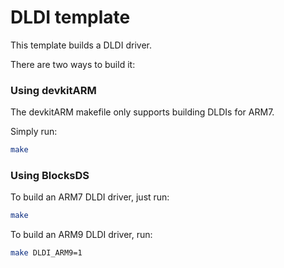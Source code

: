# DLDI template

This template builds a DLDI driver.

There are two ways to build it:

### Using devkitARM

The devkitARM makefile only supports building DLDIs for ARM7.

Simply run:

```bash
make
```

### Using BlocksDS

To build an ARM7 DLDI driver, just run:

```bash
make
```

To build an ARM9 DLDI driver, run:

```bash
make DLDI_ARM9=1
```
